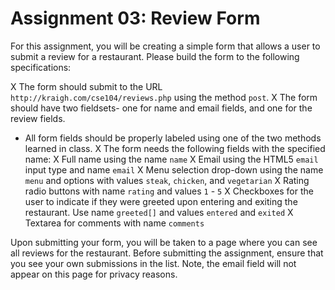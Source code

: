 # Assignment 03: Review Form

For this assignment, you will be creating a simple form that allows a user to submit a review for a restaurant. Please build the form to the following specifications:

X The form should submit to the URL `http://kraigh.com/cse104/reviews.php` using the method `post`.
X The form should have two fieldsets- one for name and email fields, and one for the review fields.
* All form fields should be properly labeled using one of the two methods learned in class.
X The form needs the following fields with the specified name:
    X Full name using the name `name`
    X Email using the HTML5 `email` input type and name `email`
    X Menu selection drop-down using the name `menu` and options with values `steak`, `chicken`, and `vegetarian`
    X Rating radio buttons with name `rating` and values `1` - `5`
    X Checkboxes for the user to indicate if they were greeted upon entering and exiting the restaurant. Use name `greeted[]` and values `entered` and `exited`
    X Textarea for comments with  name `comments`

Upon submitting your form, you will be taken to a page where you can see all reviews for the restaurant. Before submitting the assignment, ensure that you see your own submissions in the list. Note, the email field will not appear on this page for privacy reasons.
